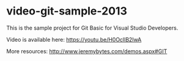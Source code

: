 # video-git-sample-2013

This is the sample project for Git Basic for Visual Studio Developers.

Video is available here: https://youtu.be/H0OcllB2IwA

More resources: http://www.jeremybytes.com/demos.aspx#GIT


